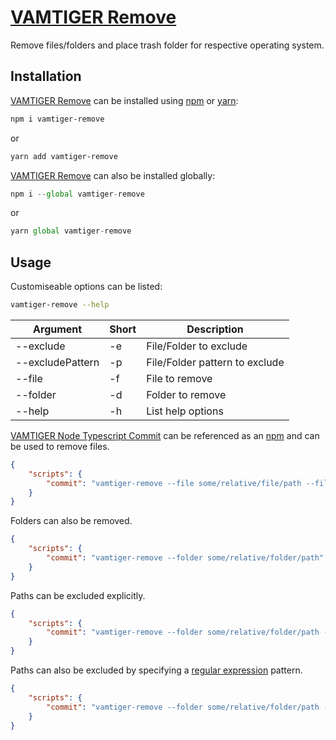 # [VAMTIGER Remove](https://github.com/vamtiger-project/vamtiger-remove)
Remove files/folders and place trash folder for respective operating system.

## Installation
[VAMTIGER Remove](https://github.com/vamtiger-project/vamtiger-remove) can be installed using [npm](https://www.npmjs.com/) or [yarn](https://yarnpkg.com/en/):
```bash
npm i vamtiger-remove
```
or
```bash
yarn add vamtiger-remove
```

[VAMTIGER Remove](https://github.com/vamtiger-project/vamtiger-remove) can also be installed globally:
```javascript
npm i --global vamtiger-remove
```
or
```javascript
yarn global vamtiger-remove
```

## Usage
Customiseable options can be listed:
```bash
vamtiger-remove --help
```
| Argument       | Short | Description                    |
|----------------|-------|--------------------------------|
| --exclude        | -e     | File/Folder to exclude         |
| --excludePattern | -p     | File/Folder pattern to exclude |
| --file           | -f     | File to remove                 |
| --folder         | -d     | Folder to remove               |
| --help           | -h     | List help options              |

[VAMTIGER Node Typescript Commit](https://github.com/vamtiger-project/vamtiger-remove) can be referenced as an [npm](https://www.npmjs.com/) and can be used to remove files.
```json
{
    "scripts": {
        "commit": "vamtiger-remove --file some/relative/file/path --file another/relative/file/path"
    }
}
```

Folders can also be removed.
```json
{
    "scripts": {
        "commit": "vamtiger-remove --folder some/relative/folder/path"
    }
}
```

Paths can be excluded explicitly.
```json
{
    "scripts": {
        "commit": "vamtiger-remove --folder some/relative/folder/path --exclude some-file.txt --exclude another-file.txt"
    }
}
```

Paths can also be excluded by specifying a [regular expression](https://developer.mozilla.org/en-US/docs/Web/JavaScript/Guide/Regular_Expressions) pattern.
```json
{
    "scripts": {
        "commit": "vamtiger-remove --folder some/relative/folder/path --excludePattern \"(some|another)-file.txt\""
    }
}
```